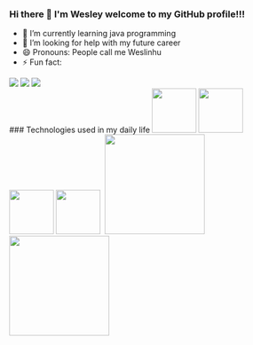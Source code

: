 ### Hi there 👋 I'm Wesley welcome to my GitHub profile!!!

- 🌱 I’m currently learning java programming
- 🤔 I’m looking for help with my future career
- 😄 Pronouns: People call me Weslinhu
- ⚡ Fun fact:

<div>
<a href="https://www.instagram.com/wesleyscorrea/" target="_blank"><img src="https://img.shields.io/badge/-Instagram-%23E4405F?style=for-the-badge&logo=instagram&logoColor=white" target="_blank"></a>
<a href = "mailto:wesleyscorrea@hotmail.com"><img src="https://img.shields.io/badge/Gmail-D14836?style=for-the-badge&logo=gmail&logoColor=white" target="_blank"></a>
<a href="https://www.linkedin.com/in/wesley-silvestre-corr%C3%AAa-6658a9158/" target="_blank"><img src="https://img.shields.io/badge/-LinkedIn-%230077B5?style=for-the-badge&logo=linkedin&logoColor=white" target="_blank"></a>   
</div>
### Technologies used in my daily life
<img src="https://cdn.jsdelivr.net/gh/devicons/devicon/icons/java/java-original-wordmark.svg" width="80" height="80" /> <img src="https://cdn.jsdelivr.net/gh/devicons/devicon/icons/spring/spring-original.svg" width="80" height="80" /> <img src="https://cdn.jsdelivr.net/gh/devicons/devicon/icons/postgresql/postgresql-original-wordmark.svg" width="80" height="80"/> <img src="https://cdn.jsdelivr.net/gh/devicons/devicon/icons/mongodb/mongodb-original-wordmark.svg" width="80" height="80"/> <img 
  <div>
<a href="https://github.com/WesleySCorrea">
<img height="180em" src="https://github-readme-stats.vercel.app/api/top-langs/?username=WesleySCorrea&layout=compact&langs_count=7&theme=merko"/>
<img height="180em" src="https://github-readme-stats.vercel.app/api?username=WesleySCorrea&show_icons=true&theme=merko&include_all_commits=true&count_private=true"/>
</div>

